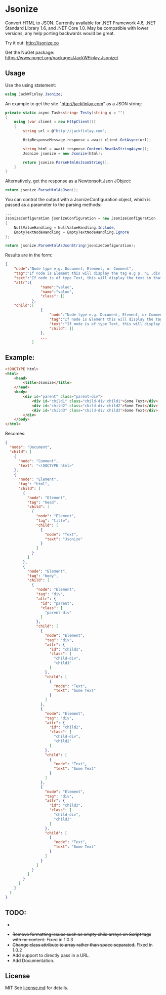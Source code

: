 # Jsonize
Convert HTML to JSON. Currently available for .NET Framework 4.6, .NET Standard Library 1.6, and .NET Core 1.0. May be compatible with lower versions, any help porting backwards would be great.

Try it out: http://jsonize.co

Get the NuGet package: https://www.nuget.org/packages/JackWFinlay.Jsonize/

## Usage

Use the using statement:
```C#
using JackWFinlay.Jsonize;
```

An example to get the site "http://jackfinlay.com" as a JSON string:

```C#
private static async Task<string> Testy(string q = "")
{
    using (var client = new HttpClient())
    {
        string url = @"http://jackfinlay.com";

        HttpResponseMessage response = await client.GetAsync(url);

        string html = await response.Content.ReadAsStringAsync();
        Jsonize jsonize = new Jsonize(html);

        return jsonize.ParseHtmlAsJsonString();
    }
}
```

Alternatively, get the response as a Newtonsoft.Json JObject:

```C#
return jsonize.ParseHtmlAsJson();
```

You can control the output with a JsonizeConfiguration object, which is passed as a parameter to the parsing methods:

```C#
...
JsonizeConfiguration jsonizeConfiguration = new JsonizeConfiguration
{
    NullValueHandling = NullValueHandling.Include,
    EmptyTextNodeHandling = EmptyTextNodeHandling.Ignore
};

return jsonize.ParseHtmlAsJsonString(jsonizeConfiguration);
```

Results are in the form:
```JSON
{
    "node":"Node type e.g. Document, Element, or Comment",
    "tag":"If node is Element this will display the tag e.g p, h1 ,div etc.",
    "text":"If node is of type Text, this will display the text in that node.",
    "attr":{
                "name":"value",
                "name":"value",
                "class": []
            },
    "child":[
                {
                    "node":"Node type e.g. Document, Element, or Comment",
                    "tag":"If node is Element this will display the tag e.g p, h1 ,div etc.",
                    "text":"If node is of type Text, this will display the text in that node.",
                    "child": []
                },
                ...
            ]
```

## Example:
```HTML
<!DOCTYPE html>
<html>
    <head>
        <title>Jsonize</title>
    </head>
    <body>
        <div id="parent" class="parent-div">
            <div id="child1" class="child-div child1">Some Text</div>
            <div id="child2" class="child-div child2">Some Text</div>
            <div id="child3" class="child-div child3">Some Text</div>
        </div>
    </body>
</html>
```

Becomes:
```JSON
{
  "node": "Document",
  "child": [
    {
      "node": "Comment",
      "text": "<!DOCTYPE html>"
    },
    {
      "node": "Element",
      "tag": "html",
      "child": [
        {
          "node": "Element",
          "tag": "head",
          "child": [
            {
              "node": "Element",
              "tag": "title",
              "child": [
                {
                  "node": "Text",
                  "text": "Jsonize"
                }
              ]
            }
          ]
        },
        {
          "node": "Element",
          "tag": "body",
          "child": [
            {
              "node": "Element",
              "tag": "div",
              "attr": {
                "id": "parent",
                "class": [
                  "parent-div"
                ]
              },
              "child": [
                {
                  "node": "Element",
                  "tag": "div",
                  "attr": {
                    "id": "child1",
                    "class": [
                      "child-div",
                      "child1"
                    ]
                  },
                  "child": [
                    {
                      "node": "Text",
                      "text": "Some Text"
                    }
                  ]
                },
                {
                  "node": "Element",
                  "tag": "div",
                  "attr": {
                    "id": "child2",
                    "class": [
                      "child-div",
                      "child2"
                    ]
                  },
                  "child": [
                    {
                      "node": "Text",
                      "text": "Some Text"
                    }
                  ]
                },
                {
                  "node": "Element",
                  "tag": "div",
                  "attr": {
                    "id": "child3",
                    "class": [
                      "child-div",
                      "child3"
                    ]
                  },
                  "child": [
                    {
                      "node": "Text",
                      "text": "Some Text"
                    }
                  ]
                }
              ]
            }
          ]
        }
      ]
    }
  ]
}
```



## TODO:
- ~~~Port to .Net 4.6.~~~ Fixed in 1.0.5
- ~~Remove formatting issues such as empty child arrays on Script tags with no content.~~ Fixed in 1.0.3
- ~~Change class attribute to array rather than space separated.~~ Fixed in 1.0.2
- Add support to directly pass in a URL.
- Add Documentation.

## License
MIT
See [license.md](license.md) for details.
